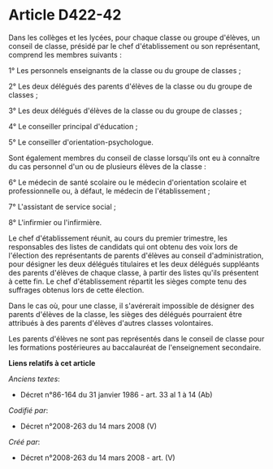 # Article D422-42

Dans les collèges et les lycées, pour chaque classe ou groupe d'élèves, un conseil de classe, présidé par le chef
d'établissement ou son représentant, comprend les membres suivants :

1° Les personnels enseignants de la classe ou du groupe de classes ;

2° Les deux délégués des parents d'élèves de la classe ou du groupe de classes ;

3° Les deux délégués d'élèves de la classe ou du groupe de classes ;

4° Le conseiller principal d'éducation ;

5° Le conseiller d'orientation-psychologue.

Sont également membres du conseil de classe lorsqu'ils ont eu à connaître du cas personnel d'un ou de plusieurs élèves de la
classe :

6° Le médecin de santé scolaire ou le médecin d'orientation scolaire et professionnelle ou, à défaut, le médecin de
l'établissement ;

7° L'assistant de service social ;

8° L'infirmier ou l'infirmière.

Le chef d'établissement réunit, au cours du premier trimestre, les responsables des listes de candidats qui ont obtenu des
voix lors de l'élection des représentants de parents d'élèves au conseil d'administration, pour désigner les deux délégués
titulaires et les deux délégués suppléants des parents d'élèves de chaque classe, à partir des listes qu'ils présentent à
cette fin. Le chef d'établissement répartit les sièges compte tenu des suffrages obtenus lors de cette élection.

Dans le cas où, pour une classe, il s'avérerait impossible de désigner des parents d'élèves de la classe, les sièges des
délégués pourraient être attribués à des parents d'élèves d'autres classes volontaires.

Les parents d'élèves ne sont pas représentés dans le conseil de classe pour les formations postérieures au baccalauréat de
l'enseignement secondaire.

**Liens relatifs à cet article**

_Anciens textes_:

  - Décret n°86-164 du 31 janvier 1986 - art. 33 al 1 à 14 (Ab)

_Codifié par_:

  - Décret n°2008-263 du 14 mars 2008 (V)

_Créé par_:

  - Décret n°2008-263 du 14 mars 2008 - art. (V)
